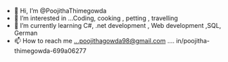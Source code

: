 - 👋 Hi, I’m @PoojithaThimegowda
- 👀 I’m interested in ...Coding, cooking , petting , travelling
- 🌱 I’m currently learning  C#, .net development , Web development ,SQL, German
- 📫 How to reach me ...poojithagowda98@gmail.com ....  in/poojitha-thimegowda-699a06277

<!---
poojithathimegowda/poojithathimegowda is a ✨ special ✨ repository because its `README.md` (this file) appears on your GitHub profile.
You can click the Preview link to take a look at your changes.
--->
